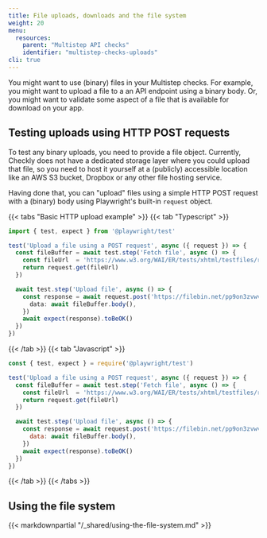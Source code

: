 ```yaml
---
title: File uploads, downloads and the file system
weight: 20
menu:
  resources:
    parent: "Multistep API checks"
    identifier: "multistep-checks-uploads"
cli: true
---
```


You might want to use (binary) files in your Multistep checks. For example, you might want to upload a file to a
an API endpoint using a binary body. Or, you might want to validate some aspect of a file that is available for download on your
app.

## Testing uploads using HTTP POST requests

To test any binary uploads, you need to provide a file object. Currently, Checkly does not have a dedicated storage layer 
where you could upload that file, so you need to host it yourself at a (publicly) accessible location like an AWS S3 bucket, 
Dropbox or any other file hosting service.

Having done that, you can "upload" files using a simple HTTP POST request with a (binary) body using Playwright's built-in `request` object.

{{< tabs "Basic HTTP upload example" >}}
{{< tab "Typescript" >}}
```ts
import { test, expect } from '@playwright/test'

test('Upload a file using a POST request', async ({ request }) => {
  const fileBuffer = await test.step('Fetch file', async () => {
    const fileUrl  = 'https://www.w3.org/WAI/ER/tests/xhtml/testfiles/resources/pdf/dummy.pdf'
    return request.get(fileUrl)
  })

  await test.step('Upload file', async () => {
    const response = await request.post('https://filebin.net/pp9on3zvwv7zq6lm/dummy.pdf', {
      data: await fileBuffer.body(),
    })
    await expect(response).toBeOK()
  })
})
```
{{< /tab >}}
{{< tab "Javascript" >}}
```js
const { test, expect } = require('@playwright/test')

test('Upload a file using a POST request', async ({ request }) => {
  const fileBuffer = await test.step('Fetch file', async () => {
    const fileUrl  = 'https://www.w3.org/WAI/ER/tests/xhtml/testfiles/resources/pdf/dummy.pdf'
    return request.get(fileUrl)
  })

  await test.step('Upload file', async () => {
    const response = await request.post('https://filebin.net/pp9on3zvwv7zq6lm/dummy.pdf', {
      data: await fileBuffer.body(),
    })
    await expect(response).toBeOK()
  })
})
```
{{< /tab >}}
{{< /tabs >}}

## Using the file system

{{< markdownpartial "/_shared/using-the-file-system.md" >}}
